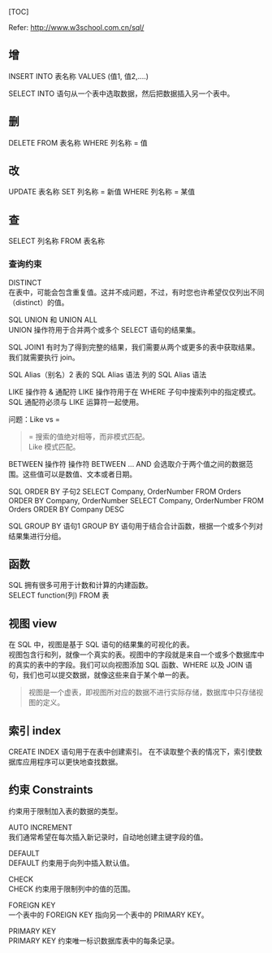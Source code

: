 [TOC]



Refer: http://www.w3school.com.cn/sql/



## 增
INSERT INTO 表名称 VALUES (值1, 值2,....)

SELECT INTO 语句从一个表中选取数据，然后把数据插入另一个表中。



## 删
DELETE FROM 表名称 WHERE 列名称 = 值


## 改
UPDATE 表名称 SET 列名称 = 新值 WHERE 列名称 = 某值


## 查
SELECT 列名称 FROM 表名称


### 查询约束
DISTINCT  
在表中，可能会包含重复值。这并不成问题，不过，有时您也许希望仅仅列出不同（distinct）的值。


SQL UNION 和 UNION ALL  
UNION 操作符用于合并两个或多个 SELECT 语句的结果集。


SQL JOIN1
有时为了得到完整的结果，我们需要从两个或更多的表中获取结果。我们就需要执行 join。


SQL Alias（别名）2
表的 SQL Alias 语法
列的 SQL Alias 语法


LIKE 操作符 & 通配符
LIKE 操作符用于在 WHERE 子句中搜索列中的指定模式。  
SQL 通配符必须与 LIKE 运算符一起使用。  

问题：Like vs =
> = 搜索的值绝对相等，而非模式匹配。  
> Like 模式匹配。


BETWEEN 操作符
操作符 BETWEEN ... AND 会选取介于两个值之间的数据范围。这些值可以是数值、文本或者日期。


SQL ORDER BY 子句2
SELECT Company, OrderNumber FROM Orders ORDER BY Company, OrderNumber
SELECT Company, OrderNumber FROM Orders ORDER BY Company DESC


SQL GROUP BY 语句1
GROUP BY 语句用于结合合计函数，根据一个或多个列对结果集进行分组。



## 函数
SQL 拥有很多可用于计数和计算的内建函数。  
SELECT function(列) FROM 表


## 视图 view
在 SQL 中，视图是基于 SQL 语句的结果集的可视化的表。  
视图包含行和列，就像一个真实的表。视图中的字段就是来自一个或多个数据库中的真实的表中的字段。我们可以向视图添加 SQL 函数、WHERE 以及 JOIN 语句，我们也可以提交数据，就像这些来自于某个单一的表。
> 视图是一个虚表，即视图所对应的数据不进行实际存储，数据库中只存储视图的定义。



## 索引 index
CREATE INDEX 语句用于在表中创建索引。
在不读取整个表的情况下，索引使数据库应用程序可以更快地查找数据。



## 约束 Constraints
约束用于限制加入表的数据的类型。

AUTO INCREMENT  
我们通常希望在每次插入新记录时，自动地创建主键字段的值。


DEFAULT  
DEFAULT 约束用于向列中插入默认值。


CHECK  
CHECK 约束用于限制列中的值的范围。


FOREIGN KEY  
一个表中的 FOREIGN KEY 指向另一个表中的 PRIMARY KEY。


PRIMARY KEY  
PRIMARY KEY 约束唯一标识数据库表中的每条记录。

